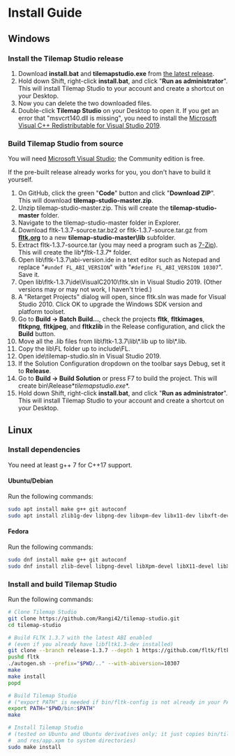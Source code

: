 # Install Guide

## Windows

### Install the Tilemap Studio release

1. Download **install.bat** and **tilemapstudio.exe** from [the latest release](https://github.com/Rangi42/tilemap-studio/releases).
2. Hold down Shift, right-click **install.bat**, and click "**Run as administrator**". This will install Tilemap Studio to your account and create a shortcut on your Desktop.
3. Now you can delete the two downloaded files.
4. Double-click **Tilemap Studio** on your Desktop to open it. If you get an error that "msvcrt140.dll is missing", you need to install the [Microsoft Visual C++ Redistributable for Visual Studio 2019](https://www.visualstudio.com/downloads/).

### Build Tilemap Studio from source

You will need [Microsoft Visual Studio](https://visualstudio.microsoft.com/vs/); the Community edition is free.

If the pre-built release already works for you, you don't have to build it yourself.

1. On GitHub, click the green "**Code**" button and click "**Download ZIP**". This will download **tilemap-studio-master.zip**.
2. Unzip tilemap-studio-master.zip. This will create the **tilemap-studio-master** folder.
3. Navigate to the tilemap-studio-master folder in Explorer.
4. Download fltk-1.3.7-source.tar.bz2 or fltk-1.3.7-source.tar.gz from [**fltk.org**](https://www.fltk.org/software.php) to a new **tilemap-studio-master\lib** subfolder.
5. Extract fltk-1.3.7-source.tar (you may need a program such as [7-Zip](https://www.7-zip.org/)). This will create the lib\**fltk-1.3.7** folder.
6. Open lib\fltk-1.3.7\abi-version.ide in a text editor such as Notepad and replace "`#undef FL_ABI_VERSION`" with "`#define FL_ABI_VERSION 10307`". Save it.
7. Open lib\fltk-1.3.7\ide\VisualC2010\fltk.sln in Visual Studio 2019. (Other versions may or may not work, I haven't tried.)
8. A "Retarget Projects" dialog will open, since fltk.sln was made for Visual Studio 2010. Click OK to upgrade the Windows SDK version and platform toolset.
9. Go to **Build → Batch Build…**, check the projects **fltk**, **fltkimages**, **fltkpng**, **fltkjpeg**, and **fltkzlib** in the Release configuration, and click the **Build** button.
10. Move all the .lib files from lib\fltk-1.3.7\lib\\\*.lib up to lib\\\*.lib.
11. Copy the lib\FL folder up to include\FL.
12. Open ide\tilemap-studio.sln in Visual Studio 2019.
13. If the Solution Configuration dropdown on the toolbar says Debug, set it to **Release**.
14. Go to **Build → Build Solution** or press F7 to build the project. This will create bin\Release\**tilemapstudio.exe**.
15. Hold down Shift, right-click **install.bat**, and click "**Run as administrator**". This will install Tilemap Studio to your account and create a shortcut on your Desktop.


## Linux

### Install dependencies

You need at least g++ 7 for C++17 support.

#### Ubuntu/Debian

Run the following commands:

```bash
sudo apt install make g++ git autoconf
sudo apt install zlib1g-dev libpng-dev libxpm-dev libx11-dev libxft-dev libxinerama-dev libfontconfig1-dev x11proto-xext-dev libxrender-dev libxfixes-dev
```

#### Fedora

Run the following commands:

```bash
sudo dnf install make g++ git autoconf
sudo dnf install zlib-devel libpng-devel libXpm-devel libX11-devel libXft-devel libXinerama-devel fontconfig-devel libXext-devel libXrender-devel libXfixes-devel
```

### Install and build Tilemap Studio

Run the following commands:

```bash
# Clone Tilemap Studio
git clone https://github.com/Rangi42/tilemap-studio.git
cd tilemap-studio

# Build FLTK 1.3.7 with the latest ABI enabled
# (even if you already have libfltk1.3-dev installed)
git clone --branch release-1.3.7 --depth 1 https://github.com/fltk/fltk.git
pushd fltk
./autogen.sh --prefix="$PWD/.." --with-abiversion=10307
make
make install
popd

# Build Tilemap Studio
# ("export PATH" is needed if bin/fltk-config is not already in your PATH)
export PATH="$PWD/bin:$PATH"
make

# Install Tilemap Studio
# (tested on Ubuntu and Ubuntu derivatives only; it just copies bin/tilemapstudio
#  and res/app.xpm to system directories)
sudo make install
```

